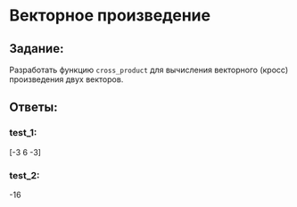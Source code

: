 # Векторное произведение

## Задание:
Разработать функцию `cross_product` для вычисления векторного (кросс) произведения двух  векторов.

## Ответы:

### test_1:
[-3 6 -3]

### test_2:
-16
